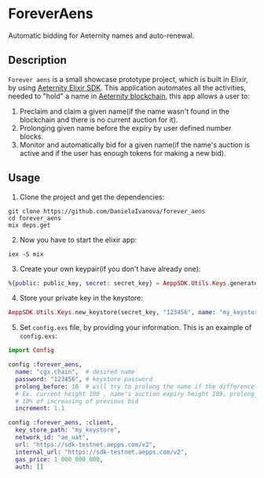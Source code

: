 # ForeverAens

Automatic bidding for Aeternity names and auto-renewal.

## Description
`Forever aens` is a small showcase prototype project, which is built in Elixir, by using [Aeternity Elixir SDK](https://github.com/aeternity/aepp-sdk-elixir). This application automates all the activities, needed to "hold" a name in [Aeternity blockchain](https://github.com/aeternity/aeternity), this app allows a user to:
1. Preclaim and claim a given name(if the name wasn't found in the blockchain and there is no current auction for it).
2. Prolonging given name before the expiry by user defined number blocks. 
3. Monitor and automatically bid for a given name(if the name's auction is active and if the user has enough tokens for making a new bid).

## Usage
1. Clone the project and get the dependencies:
```
git clone https://github.com/DanielaIvanova/forever_aens
cd forever_aens
mix deps.get
```

2. Now you have to start the elixir app:
```
iex -S mix
```

3. Create your own keypair(if you don't have already one):
``` elixir
%{public: public_key, secret: secret_key} = AeppSDK.Utils.Keys.generate_keypair
```

4. Store your private key in the keystore:
``` elixir
AeppSDK.Utils.Keys.new_keystore(secret_key, "123456", name: "my_keystore")
```

5. Set `config.exs` file, by providing your information. This is an example of `config.exs`:

``` elixir
import Config

config :forever_aens,
  name: "cgx.chain",  # desired name
  password: "123456", # keystore password
  prolong_before: 10  # will try to prolong the name if the difference between current and expiry block is less or equal to this value 
  # Ex. current height 100 , name's auction expiry height 109, prolong_before = 10 , so we start bidding because there are less than 9 blocks before expiry
  # 10% of increasing of previous bid
  increment: 1.1 

config :forever_aens, :client,
  key_store_path: "my_keystore",
  network_id: "ae_uat",
  url: "https://sdk-testnet.aepps.com/v2",
  internal_url: "https://sdk-testnet.aepps.com/v2",
  gas_price: 1_000_000_000,
  auth: []
```